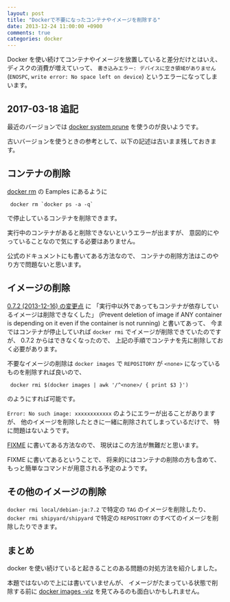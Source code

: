 ```yaml
---
layout: post
title: "Dockerで不要になったコンテナやイメージを削除する"
date: 2013-12-24 11:00:00 +0900
comments: true
categories: docker
---
```

Docker を使い続けてコンテナやイメージを放置していると差分だけとはいえ、
ディスクの消費が増えていって、
`書き込みエラー: デバイスに空き領域がありません`
(`ENOSPC`, `write error: No space left on device`)
というエラーになってしまいます。

<!--more-->

## 2017-03-18 追記

最近のバージョンでは
[docker system prune](https://docs.docker.com/engine/reference/commandline/system_prune/)
を使うのが良いようです。

古いバージョンを使うときの参考として、以下の記述は古いまま残しておきます。

## コンテナの削除

[docker rm](http://docs.docker.io/en/latest/commandline/cli/#rm)
の Eamples にあるように

```console
 docker rm `docker ps -a -q`
```

で停止しているコンテナを削除できます。

実行中のコンテナがあると削除できないというエラーが出ますが、
意図的にやっていることなので気にする必要はありません。

公式のドキュメントにも書いてある方法なので、
コンテナの削除方法はこのやり方で問題ないと思います。

## イメージの削除

[0.7.2 (2013-12-16) の変更点](https://github.com/dotcloud/docker/blob/e960152a1e9064d8c2ae57b9ab2a33d9b27276b9/CHANGELOG.md#072-2013-12-16)
に
「実行中以外であってもコンテナが依存しているイメージは削除できなくした」
(Prevent deletion of image if ANY container is depending on it even if the container is not running)
と書いてあって、
今まではコンテナが停止していれば
`docker rmi` でイメージが削除できていたのですが、
0.7.2 からはできなくなったので、
上記の手順でコンテナを先に削除しておく必要があります。

不要なイメージの削除は
`docker images` で `REPOSITORY` が
`<none>` になっているものを削除すれば良いので、

```console
 docker rmi $(docker images | awk '/^<none>/ { print $3 }')
```

のようにすれば可能です。

`Error: No such image: xxxxxxxxxxxx`
のようにエラーが出ることがありますが、
他のイメージを削除したときに一緒に削除されてしまっているだけで、
特に問題はないようです。

[FIXME](https://github.com/dotcloud/docker/blob/a665517151911866285e5a72164c5f2d2f31ba65/FIXME)
に書いてある方法なので、
現状はこの方法が無難だと思います。

FIXME に書いてあるということで、
将来的にはコンテナの削除の方も含めて、
もっと簡単なコマンドが用意される予定のようです。

## その他のイメージの削除

`docker rmi local/debian-ja:7.2` で特定の `TAG` のイメージを削除したり、
`docker rmi shipyard/shipyard` で特定の `REPOSITORY` のすべてのイメージを削除したりできます。

## まとめ

docker を使い続けていると起きることのある問題の対処方法を紹介しました。

本題ではないので上には書いていませんが、
イメージがたまっている状態で削除する前に
[docker images -viz](http://docs.docker.io/en/latest/commandline/cli/#displaying-images-visually)
を見てみるのも面白いかもしれません。
